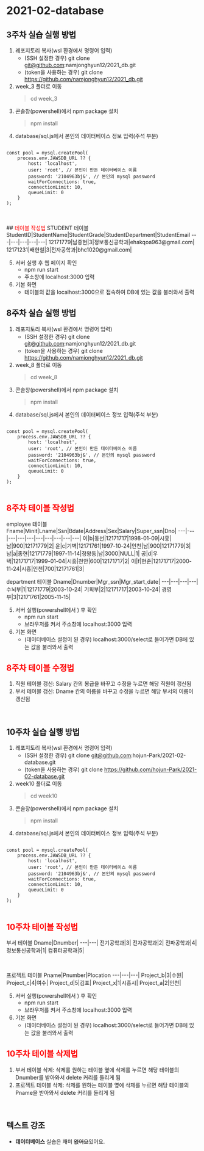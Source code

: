 # 2021-02-database
## 3주차 실습 실행 방법
1. 레포지토리 복사(wsl 환경에서 명령어 입력)
    - (SSH 설정한 경우) git clone git@github.com:namjonghyun12/2021_db.git
    - (token을 사용하는 경우) git clone https://github.com/namjonghyun12/2021_db.git
2. week_3 폴더로 이동
    > cd week_3
3. 콘솔창(powershell)에서 npm package 설치
    > npm install
4. database/sql.js에서 본인의 데이터베이스 정보 입력(주석 부분)
<pre>
<code>
const pool = mysql.createPool(
    process.env.JAWSDB_URL ?? {
        host: 'localhost',
        user: 'root', // 본인이 만든 데이터베이스 이름
        password: '2104963bj&', // 본인의 mysql password
        waitForConnections: true,
        connectionLimit: 10,
        queueLimit: 0
    }
);
</code>
</pre>
<br>
## <span style="color:red">테이블 작성법</span>
<span>STUDENT 테이블</span>
StudentID|StudentName|StudentGrade|StudentDepartment|StudentEmail
---|---|---|---|---|
12171779|남종현|3|정보통신공학과|ehakqoa963@gmail.com|
12171231|배현철|3|전자공학과|bhc1020@gmail.com|
<br>

5. 서버 실행 후 웹 페이지 확인
    - npm run start
    - 주소창에 localhost:3000 입력
6. 기본 화면
    - 테이블의 값을 localhost:3000으로 접속하여 DB에 있는 값을 불러와서 출력

## 8주차 실습 실행 방법
1. 레포지토리 복사(wsl 환경에서 명령어 입력)
    - (SSH 설정한 경우) git clone git@github.com:namjonghyun12/2021_db.git
    - (token을 사용하는 경우) git clone https://github.com/namjonghyun12/2021_db.git
2. week_8 폴더로 이동
    > cd week_8
3. 콘솔창(powershell)에서 npm package 설치
    > npm install
4. database/sql.js에서 본인의 데이터베이스 정보 입력(주석 부분)
<pre>
<code>
const pool = mysql.createPool(
    process.env.JAWSDB_URL ?? {
        host: 'localhost',
        user: 'root', // 본인이 만든 데이터베이스 이름
        password: '2104963bj&', // 본인의 mysql password
        waitForConnections: true,
        connectionLimit: 10,
        queueLimit: 0
    }
);
</code>
</pre>

## <span style="color:red">8주차 테이블 작성법</span>
<span>employee 테이블</span>
Fname|Minit|Lname|Ssn|Bdate|Address|Sex|Salary|Super_ssn|Dno|
---|---|---|---|---|---|---|---|---|---|
이|b|동선|12171717|1998-01-09|시흥|남|900|12171779|2|
윤|c|기벽|12171761|1997-10-24|인천|남|900|12171779|3|
남|a|종현|12171779|1997-11-14|정왕동|남|3000|NULL|1|
공|d|우택|12171717|1999-01-04|시흥|천안|600|12171717|2|
이|f|현준|12171717|2000-11-24|시흥|인천|700|12171761|3|

<span>department 테이블</span>
Dname|Dnumber|Mgr_ssn|Mgr_start_date|
---|---|---|---|
수뇌부|1|12171779|2003-10-24|
기획부|2|12171717|2003-10-24|
경영부|3|12171761|2005-11-15|
<br>



5. 서버 실행(powershell에서 ) 후 확인
    - npm run start
    - 브라우저를 켜서 주소창에 localhost:3000 입력
6. 기본 화면
    - (데이터베이스 설정이 된 경우) localhost:3000/select로 들어가면 DB에 있는 값을 불러와서 출력

## <span style="color:red">8주차 테이블 수정법</span>

1. 직원 테이블 갱신: Salary 칸의 봉급을 바꾸고 수정을 누르면 해당 직원이 갱신됨
2. 부서 테이블 갱신: Dname 칸의 이름을 바꾸고 수정을 누르면 해당 부서의 이름이 갱신됨

<br>

## 10주차 실습 실행 방법
1. 레포지토리 복사(wsl 환경에서 명령어 입력)
    - (SSH 설정한 경우) git clone git@github.com:hojun-Park/2021-02-database.git
    - (token을 사용하는 경우) git clone https://github.com/hojun-Park/2021-02-database.git
2. week10 폴더로 이동
    > cd week10
3. 콘솔창(powershell)에서 npm package 설치
    > npm install
4. database/sql.js에서 본인의 데이터베이스 정보 입력(주석 부분)
<pre>
<code>
const pool = mysql.createPool(
    process.env.JAWSDB_URL ?? {
        host: 'localhost',
        user: 'root', // 본인이 만든 데이터베이스 이름
        password: '2104963bj&', // 본인의 mysql password
        waitForConnections: true,
        connectionLimit: 10,
        queueLimit: 0
    }
);
</code>
</pre>

## <span style="color:red">10주차 테이블 작성법</span>
<span>부서 테이블</span>
Dname|Dnumber|
---|---|
전기공학과|3|
전자공학과|2|
전파공학과|4|
정보통신공학과|1|
컴퓨터공학과|5|

<br>

<span>프로젝트 테이블</span>
Pname|Pnumber|Plocation
---|---|---|
Project_b|3|수원|
Project_c|4|여수|
Project_d|5|김포|
Project_x|1|시흥시|
Project_a|2|인천|



5. 서버 실행(powershell에서 ) 후 확인
    - npm run start
    - 브라우저를 켜서 주소창에 localhost:3000 입력
6. 기본 화면
    - (데이터베이스 설정이 된 경우) localhost:3000/select로 들어가면 DB에 있는 값을 불러와서 출력

## <span style="color:red">10주차 테이블 삭제법</span>

1. 부서 테이블 삭제: 삭제를 원하는 테이블 옆에 삭제를 누르면 해당 테이블의 Dnumber를 받아와서 delete 커리를 돌리게 됨
2. 프로젝트 테이블 삭제: 삭제를 원하는 테이블 옆에 삭제를 누르면 해당 테이블의 Pname을 받아와서 delete 커리를 돌리게 됨

<br>

## 텍스트 강조
- **데이터베이스** 실습은 재미 ~~없어요~~있어요.

